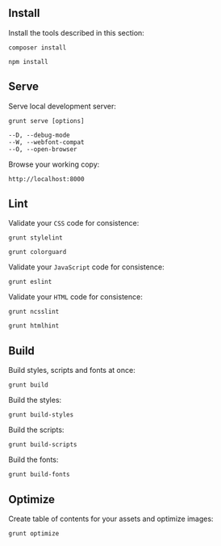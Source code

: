 Install
-------

Install the tools described in this section:

```
composer install
```

```
npm install
```


Serve
-----

Serve local development server:

```
grunt serve [options]

--D, --debug-mode
--W, --webfont-compat
--O, --open-browser
```

Browse your working copy:

```
http://localhost:8000
```


Lint
----

Validate your `CSS` code for consistence:

```
grunt stylelint
```

```
grunt colorguard
```

Validate your `JavaScript` code for consistence:

```
grunt eslint
```

Validate your `HTML` code for consistence:

```
grunt ncsslint
```

```
grunt htmlhint
```


Build
-----

Build styles, scripts and fonts at once:

```
grunt build
```

Build the styles:

```
grunt build-styles
```

Build the scripts:

```
grunt build-scripts
```

Build the fonts:

```
grunt build-fonts
```


Optimize
--------

Create table of contents for your assets and optimize images:

```
grunt optimize
```
